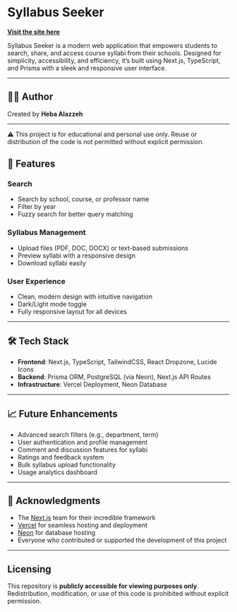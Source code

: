 # Syllabus Seeker

[**Visit the site here**](https://syllabus-seeker.vercel.app/)

Syllabus Seeker is a modern web application that empowers students to search, share, and access course syllabi from their schools. Designed for simplicity, accessibility, and efficiency, it’s built using Next.js, TypeScript, and Prisma with a sleek and responsive user interface.

---

## 👩‍💻 Author

Created by **Heba Alazzeh**

---

⚠️ This project is for educational and personal use only. Reuse or distribution of the code is not permitted without explicit permission.

## 🌟 Features

### **Search**
- Search by school, course, or professor name
- Filter by year
- Fuzzy search for better query matching

### **Syllabus Management**
- Upload files (PDF, DOC, DOCX) or text-based submissions
- Preview syllabi with a responsive design
- Download syllabi easily

### **User Experience**
- Clean, modern design with intuitive navigation
- Dark/Light mode toggle
- Fully responsive layout for all devices

---

## 🛠 Tech Stack

- **Frontend**: Next.js, TypeScript, TailwindCSS, React Dropzone, Lucide Icons
- **Backend**: Prisma ORM, PostgreSQL (via Neon), Next.js API Routes
- **Infrastructure**: Vercel Deployment, Neon Database

---

## 📈 Future Enhancements

- Advanced search filters (e.g., department, term)
- User authentication and profile management
- Comment and discussion features for syllabi
- Ratings and feedback system
- Bulk syllabus upload functionality
- Usage analytics dashboard

---

## 🙏 Acknowledgments

- The [Next.js](https://nextjs.org/) team for their incredible framework
- [Vercel](https://vercel.com/) for seamless hosting and deployment
- [Neon](https://neon.tech/) for database hosting
- Everyone who contributed or supported the development of this project
  
---
## Licensing
This repository is **publicly accessible for viewing purposes only**. Redistribution, modification, or use of this code is prohibited without explicit permission.  

